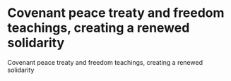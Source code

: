# Covenant peace treaty and freedom teachings, creating a renewed solidarity

Covenant peace treaty and freedom teachings, creating a renewed solidarity